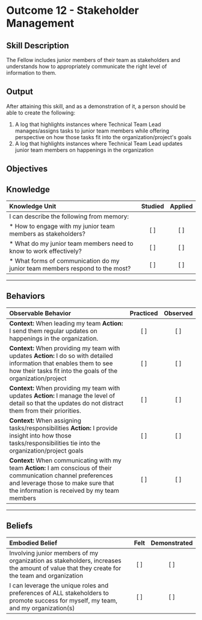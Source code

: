 # Outcome 12 - Stakeholder Management

**Skill Description**
----------
The Fellow includes junior members of their team as stakeholders and understands how to appropriately communicate the right level of information to them.

**Output**
----------
After attaining this skill, and as a demonstration of it, a person should be able to create the following:

1. A log that highlights instances where Technical Team Lead manages/assigns tasks to junior team members while offering perspective on how those tasks fit into the organization/project's goals
2. A log that highlights instances where Technical Team Lead updates junior team members on happenings in the organization


**Objectives**
----------
## **Knowledge**


| Knowledge Unit   |      Studied      | Applied |
|:-------------|:------------------:|:--------:|
| I can describe the following from memory: | | |
| * How to engage with my junior team members as stakeholders?    | [ ] | [ ]  |
| * What do my junior team members need to know to work effectively?    | [ ] | [ ]  |
| * What forms of communication do my junior team members respond to the most?   | [ ] | [ ]  |


----------


## **Behaviors**

| Observable Behavior   |      Practiced      | Observed |
|:-------------|:------------------:|:--------:|
| **Context:** When leading my team **Action:** I send them regular updates on happenings in the organization.  | [ ] | [ ]  |
| **Context:** When providing my team with updates **Action:** I do so with detailed information that enables them to see how their tasks fit into the goals of the organization/project | [ ] | [ ]  |
| **Context:** When providing my team with updates **Action:** I manage the level of detail so that the updates do not distract them from their priorities.  | [ ] | [ ]  |
| **Context:** When assigning tasks/responsibilities **Action:** I provide insight into how those tasks/responsibilities tie into the organization/project goals  | [ ] | [ ]  |
| **Context:** When communicating with my team **Action:** I am conscious of their communication channel preferences and leverage those to make sure that the information is received by my team members |   [ ]   |   [ ]  |

----------


## **Beliefs**


| Embodied Belief   |      Felt      | Demonstrated |
|:-------------|:------------------:|:--------:|
| Involving junior members of my organization as stakeholders, increases the amount of value that they create for the team and organization | [ ] | [ ]  |
| I can leverage the unique roles and preferences of ALL stakeholders to promote success for myself, my team, and my organization(s) | [ ] | [ ]  |

